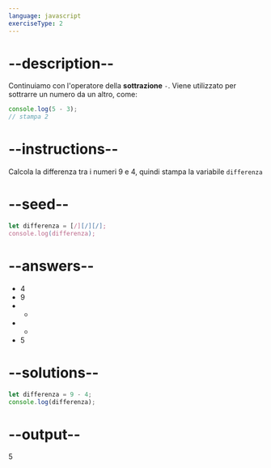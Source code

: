 ```yaml
---
language: javascript
exerciseType: 2
---
```


# --description--

Continuiamo con l'operatore della **sottrazione** `-`.
Viene utilizzato per sottrarre un numero da un altro, come:
```javascript
console.log(5 - 3);
// stampa 2
```

# --instructions--

Calcola la differenza tra i numeri 9 e 4, quindi stampa la variabile `differenza`

# --seed--

```javascript
let differenza = [/][/][/];
console.log(differenza);
```

# --answers--

- 4
- 9
-  + 
-  - 
- 5

# --solutions--

```javascript
let differenza = 9 - 4;
console.log(differenza);
```

# --output--

5
